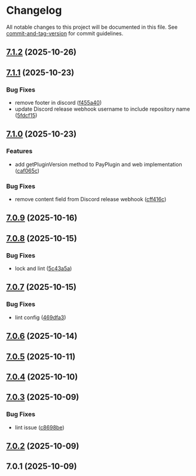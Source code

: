 # Changelog

All notable changes to this project will be documented in this file. See [commit-and-tag-version](https://github.com/absolute-version/commit-and-tag-version) for commit guidelines.

## [7.1.2](https://github.com/Cap-go/capacitor-pay/compare/7.1.1...7.1.2) (2025-10-26)

## [7.1.1](https://github.com/Cap-go/capacitor-pay/compare/7.1.0...7.1.1) (2025-10-23)


### Bug Fixes

* remove footer in discord ([f455a40](https://github.com/Cap-go/capacitor-pay/commit/f455a40b80d760a28f20bbd40f9645036d84b9eb))
* update Discord release webhook username to include repository name ([5fdcf15](https://github.com/Cap-go/capacitor-pay/commit/5fdcf151777423f328a1c8ed35b88b2be9ec84b3))

## [7.1.0](https://github.com/Cap-go/capacitor-pay/compare/7.0.9...7.1.0) (2025-10-23)


### Features

* add getPluginVersion method to PayPlugin and web implementation ([caf065c](https://github.com/Cap-go/capacitor-pay/commit/caf065c4e05e6004052032fbde7c27bb90c7e944))


### Bug Fixes

* remove content field from Discord release webhook ([cff416c](https://github.com/Cap-go/capacitor-pay/commit/cff416cb7f13e79b1ee36443dd270414a3c73c31))

## [7.0.9](https://github.com/Cap-go/capacitor-pay/compare/7.0.8...7.0.9) (2025-10-16)

## [7.0.8](https://github.com/Cap-go/capacitor-pay/compare/7.0.7...7.0.8) (2025-10-15)


### Bug Fixes

* lock and lint ([5c43a5a](https://github.com/Cap-go/capacitor-pay/commit/5c43a5a9ee1f70052b6f234ba2ed6a7432f790e0))

## [7.0.7](https://github.com/Cap-go/capacitor-pay/compare/7.0.6...7.0.7) (2025-10-15)


### Bug Fixes

* lint config ([469dfa3](https://github.com/Cap-go/capacitor-pay/commit/469dfa348c87fbc7cb999cc6ec40e19c8c127d78))

## [7.0.6](https://github.com/Cap-go/capacitor-pay/compare/7.0.5...7.0.6) (2025-10-14)

## [7.0.5](https://github.com/Cap-go/capacitor-pay/compare/7.0.4...7.0.5) (2025-10-11)

## [7.0.4](https://github.com/Cap-go/capacitor-pay/compare/7.0.3...7.0.4) (2025-10-10)

## [7.0.3](https://github.com/Cap-go/capacitor-pay/compare/7.0.2...7.0.3) (2025-10-09)


### Bug Fixes

* lint issue ([c8698be](https://github.com/Cap-go/capacitor-pay/commit/c8698bed09bf473695cf2f7407f773d2d6171bf8))

## [7.0.2](https://github.com/Cap-go/capacitor-pay/compare/7.0.1...7.0.2) (2025-10-09)

## 7.0.1 (2025-10-09)
